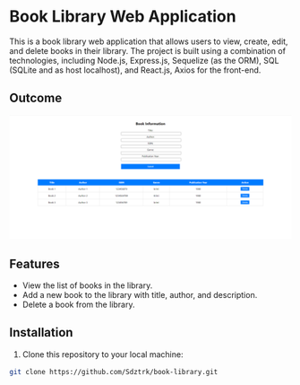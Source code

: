# Book Library Web Application

This is a book library web application that allows users to view, create, edit, and delete books in their library. The project is built using a combination of technologies, including Node.js, Express.js, Sequelize (as the ORM), SQL (SQLite and as host localhost), and React.js, Axios for the front-end.

## Outcome 
![Overview](./overview.png)


## Features

- View the list of books in the library.
- Add a new book to the library with title, author, and description.
- Delete a book from the library.

## Installation

1. Clone this repository to your local machine:

```bash
git clone https://github.com/Sdztrk/book-library.git
